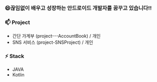 ### 😄끊임없이 배우고 성장하는 안드로이드 개발자를 꿈꾸고 있습니다!! 


### 📫 Project
- 간단 가계부 (project---AccountBook) / 개인
- SNS 서비스 (project-SNSProject) / 개인


### ⚡ Stack
- JAVA
- Kotlin


<!--
**jdsaeyqo/jdsaeyqo** is a ✨ _special_ ✨ repository because its `README.md` (this file) appears on your GitHub profile.

Here are some ideas to get you started:

- 🔭 I’m currently working on ...
- 🌱 I’m currently learning ...
- 👯 I’m looking to collaborate on ...
- 🤔 I’m looking for help with ...
- 💬 Ask me about ...
- 📫 How to reach me: ...
- 😄 Pronouns: ...
- ⚡ Fun fact: ...
-->
